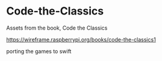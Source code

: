 # Code-the-Classics
Assets from the book, Code the Classics

https://wireframe.raspberrypi.org/books/code-the-classics1

porting the games to swift
